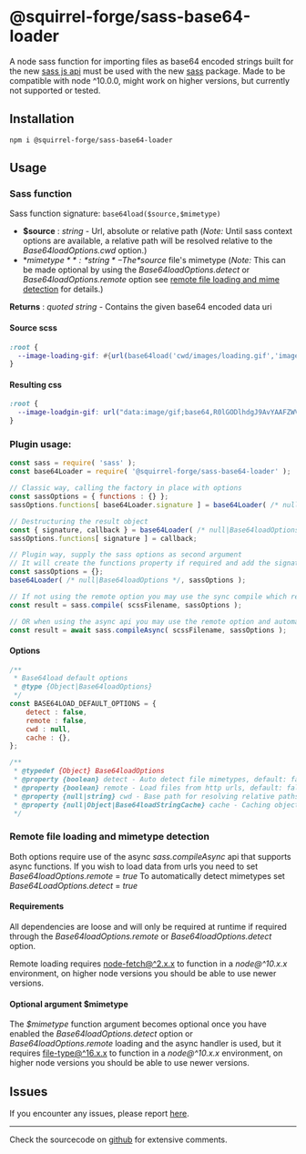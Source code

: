 # @squirrel-forge/sass-base64-loader
A node sass function for importing files as base64 encoded strings built for the new [sass js api](https://sass-lang.com/documentation/js-api) must be used with the new [sass](https://www.npmjs.com/package/sass) package.
Made to be compatible with node ^10.0.0, might work on higher versions, but currently not supported or tested.

## Installation

```
npm i @squirrel-forge/sass-base64-loader
```

## Usage

### Sass function

Sass function signature: ```base64load($source,$mimetype)```

 - **$source** : *string* - Url, absolute or relative path
   (*Note:* Until sass context options are available, a relative path will be resolved relative to the *Base64loadOptions.cwd* option.)
 - **$mimetype** : *string* - The *$source* file's mimetype
   (*Note:* This can be made optional by using the *Base64loadOptions.detect* or *Base64loadOptions.remote* option see [remote file loading and mime detection](#remote-file-loading-and-mimetype-detection) for details.)

**Returns** : *quoted string* - Contains the given base64 encoded data uri  

#### Source scss

```scss
:root {
  --image-loading-gif: #{url(base64load('cwd/images/loading.gif','image/gif'))};
}
```

#### Resulting css

```css
:root {
  --image-loadgin-gif: url("data:image/gif;base64,R0lGODlhdgJ9AvYAAFZWVre3t0VFRdzc3DMzM...");
}
```

### Plugin usage:

```javascript
const sass = require( 'sass' );
const base64Loader = require( '@squirrel-forge/sass-base64-loader' );

// Classic way, calling the factory in place with options
const sassOptions = { functions : {} };
sassOptions.functions[ base64Loader.signature ] = base64Loader( /* null|Base64loadOptions */ ).callback;

// Destructuring the result object
const { signature, callback } = base64Loader( /* null|Base64loadOptions */ );
sassOptions.functions[ signature ] = callback;

// Plugin way, supply the sass options as second argument
// It will create the functions property if required and add the signature and function.
const sassOptions = {};
base64Loader( /* null|Base64loadOptions */, sassOptions );

// If not using the remote option you may use the sync compile which requires an explicit mimetype as second argument
const result = sass.compile( scssFilename, sassOptions );

// OR when using the async api you may use the remote option and automatically detect mimetypes
const result = await sass.compileAsync( scssFilename, sassOptions );
```

#### Options

```javascript
/**
 * Base64load default options
 * @type {Object|Base64loadOptions}
 */
const BASE64LOAD_DEFAULT_OPTIONS = {
    detect : false,
    remote : false,
    cwd : null,
    cache : {},
};

/**
 * @typedef {Object} Base64loadOptions
 * @property {boolean} detect - Auto detect file mimetypes, default: false
 * @property {boolean} remote - Load files from http urls, default: false
 * @property {null|string} cwd - Base path for resolving relative paths, default: null > process.cwd()
 * @property {null|Object|Base64loadStringCache} cache - Caching object, default: {}
 */
```

### Remote file loading and mimetype detection

Both options require use of the async *sass.compileAsync* api that supports async functions.
If you wish to load data from urls you need to set *Base64loadOptions.remote* = *true*
To automatically detect mimetypes set *Base64LoadOptions.detect* = *true*

#### Requirements

All dependencies are loose and will only be required at runtime if required through the *Base64loadOptions.remote* or *Base64loadOptions.detect* option.

Remote loading requires [node-fetch@^2.x.x](https://www.npmjs.com/package/node-fetch/v/2.6.7) to function in a *node@^10.x.x* environment, on higher node versions you should be able to use newer versions.

#### Optional argument $mimetype

The *$mimetype* function argument becomes optional once you have enabled the *Base64loadOptions.detect* option or *Base64loadOptions.remote* loading and the async handler is used, but it requires [file-type@^16.x.x](https://www.npmjs.com/package/file-type/v/16.5.3) to function in a *node@^10.x.x* environment, on higher node versions you should be able to use newer versions.

## Issues

If you encounter any issues, please report [here](https://github.com/squirrel-forge/node-sass-base64-loader/issues).

---
Check the sourcecode on [github](https://github.com/squirrel-forge/node-sass-base64-loader) for extensive comments.
